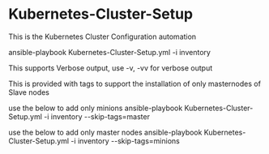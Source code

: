 # Kubernetes-Cluster-Setup

This is the Kubernetes Cluster Configuration automation

ansible-playbook Kubernetes-Cluster-Setup.yml -i inventory


This supports Verbose output, use -v, -vv for verbose output

This is provided with tags to support the installation of only masternodes of Slave nodes

use the below to add only  minions 
ansible-playbook Kubernetes-Cluster-Setup.yml -i inventory --skip-tags=master

use the below to add only master nodes
ansible-playbook Kubernetes-Cluster-Setup.yml -i inventory --skip-tags=minions


